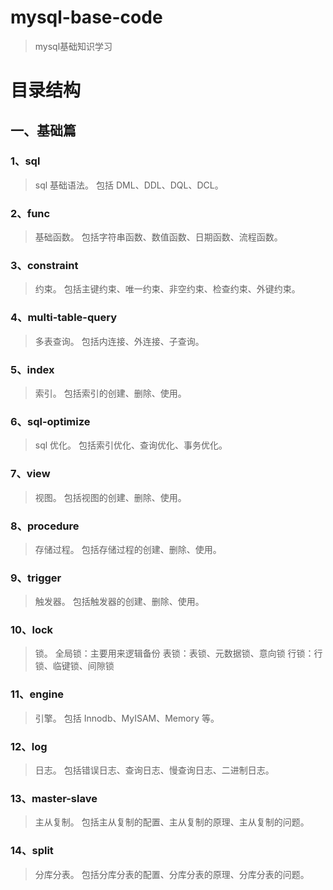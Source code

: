 # mysql-base-code

> mysql基础知识学习

# 目录结构

## 一、基础篇

### 1、sql

> sql 基础语法。
> 包括 DML、DDL、DQL、DCL。

### 2、func

> 基础函数。
> 包括字符串函数、数值函数、日期函数、流程函数。

### 3、constraint

> 约束。
> 包括主键约束、唯一约束、非空约束、检查约束、外键约束。

### 4、multi-table-query

> 多表查询。
> 包括内连接、外连接、子查询。

### 5、index
> 索引。
> 包括索引的创建、删除、使用。

### 6、sql-optimize
> sql 优化。
> 包括索引优化、查询优化、事务优化。

### 7、view
> 视图。
> 包括视图的创建、删除、使用。

### 8、procedure
> 存储过程。
> 包括存储过程的创建、删除、使用。

### 9、trigger
> 触发器。
> 包括触发器的创建、删除、使用。

### 10、lock
> 锁。
> 全局锁：主要用来逻辑备份
> 表锁：表锁、元数据锁、意向锁
> 行锁：行锁、临键锁、间隙锁

### 11、engine
> 引擎。
> 包括 Innodb、MyISAM、Memory 等。

### 12、log
> 日志。
> 包括错误日志、查询日志、慢查询日志、二进制日志。

### 13、master-slave
> 主从复制。
> 包括主从复制的配置、主从复制的原理、主从复制的问题。

### 14、split
> 分库分表。
> 包括分库分表的配置、分库分表的原理、分库分表的问题。
